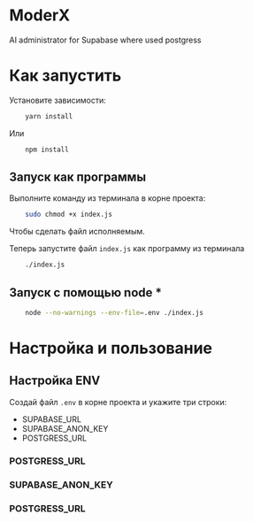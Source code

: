 # ModerX
 AI administrator for Supabase where used postgress
# Как запустить

Установите зависимости:
```bash
	yarn install
```
Или
```bash
	npm install
```

## Запуск как программы

Выполните команду из терминала в корне проекта:
```bash
	sudo chmod +x index.js
```
Чтобы сделать файл исполняемым.

Теперь запустите файл `index.js` как программу из терминала
```bash
	./index.js
```

## Запуск с помощью node *

```bash
	node --no-warnings --env-file=.env ./index.js
``` 

# Настройка и пользование

## Настройка ENV

Создай файл `.env` в корне проекта и укажите три строки:

- SUPABASE_URL
- SUPABASE_ANON_KEY
- POSTGRESS_URL

### POSTGRESS_URL

### SUPABASE_ANON_KEY

### POSTGRESS_URL